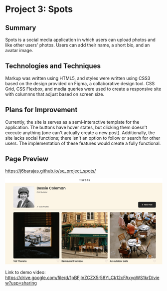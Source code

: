 # Project 3: Spots

## Summary

Spots is a social media application in which users can upload photos and like other users' photos. Users can add their name, a short bio, and an avatar image.

## Technologies and Techniques

Markup was written using HTML5, and styles were written using CSS3 based on the design provided on Figma, a collaborative design tool. CSS Grid, CSS Flexbox, and media queries were used to create a responsive site with columnns that adjust based on screen size.

## Plans for Improvement

Currently, the site is serves as a semi-interactive template for the application. The buttons have hover states, but clicking them doesn't execute anything (one can't actually create a new post). Additionally, the site lacks social functions; there isn't an option to follow or search for other users. The implementation of these features would create a fully functional.

## Page Preview

https://j6barajas.github.io/se_project_spots/

![Screenshot of Spots application](./images/demos/spots-demo.png)

Link to demo video: https://drive.google.com/file/d/1pBFjInZCZX5r58YLCk12cFAxyqWS1krD/view?usp=sharing
